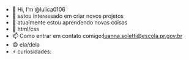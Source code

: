 - 👋 Hi, I’m @lulica0106
- 👀 estou interessado em criar novos projetos 
- 🌱 atualmente estou aprendendo novas coisas
- 💞️ html/css
- 📫 Como entrar em contato comigo:luanna.soletti@escola.pr.gov.br
- 😄 ela/dela
- ⚡ curiosidades:

<!---
lulica0106/lulica0106 is a ✨ special ✨ repository because its `README.md` (this file) appears on your GitHub profile.
You can click the Preview link to take a look at your changes.
--->
